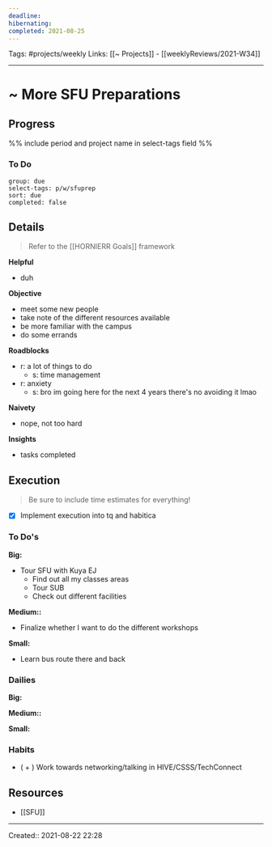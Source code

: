 ```yaml
---
deadline:
hibernating:
completed: 2021-08-25
---
```

Tags: #projects/weekly
Links: [[~ Projects]] - [[weeklyReviews/2021-W34]]
___
# ~ More SFU Preparations
## Progress
%% include period and project name in select-tags field %%
### To Do
```tq
group: due
select-tags: p/w/sfuprep
sort: due
completed: false

```
## Details
> Refer to the [[HORNIERR Goals]] framework

**Helpful**
- duh

**Objective**
- meet some new people
- take note of the different resources available
- be more familiar with the campus
- do some errands

**Roadblocks**
- r: a lot of things to do
	- s: time management
- r: anxiety
	- s: bro im going here for the next 4 years there's no avoiding it lmao

**Naivety**
- nope, not too hard

**Insights**
- tasks completed
## Execution
> Be sure to include time estimates for everything!
- [x] Implement execution into tq and habitica
### To Do's
**Big:**
- Tour SFU with Kuya EJ
	- Find out all my classes areas
	- Tour SUB
	- Check out different facilities

**Medium::**
- Finalize whether I want to do the different workshops

**Small:**
- Learn bus route there and back
### Dailies
**Big:**

**Medium::**

**Small:**

### Habits
- ( + ) Work towards networking/talking in HIVE/CSSS/TechConnect
## Resources
- [[SFU]]
___
Created:: 2021-08-22 22:28
